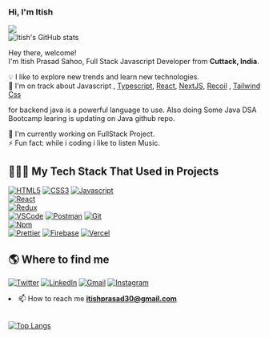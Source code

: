 ### **Hi, I'm Itish**



![](https://komarev.com/ghpvc/?username=itishprasad30&color=blue&style=plastic)
<br>
![Itish's GitHub stats](https://github-readme-stats.vercel.app/api?username=itishprasad30&show_icons=true&theme=tokyonight)


Hey there, welcome!  
I'm Itish Prasad Sahoo, Full Stack Javascript Developer from  **Cuttack, India**.

💡  I like to explore new trends and learn new technologies.  
🌱  I'm on track about  Javascript , [Typescript](https://www.typescriptlang.org/), [React](https://reactjs.org/),   [NextJS](https://nextjs.org/), [Recoil](https://recoil.org) , [Tailwind Css](https://tailwindcss.com/)

for backend java is a powerful language to use.
Also doing Some Java DSA Bootcamp learing is updating on Java github repo.

🚧  I'm currently working on FullStack Project.  
⚡ Fun fact: while i coding i like to listen Music.



## 👨🏻‍💻 My Tech Stack That Used in Projects
[![HTML5](https://camo.githubusercontent.com/0c3a16a22ae058cfe38a06dc9ea16404cf006409262f547c9ccfa3ec8b30f71e/68747470733a2f2f696d672e736869656c64732e696f2f62616467652f2d48544d4c352d4533344632363f7374796c653d666c61742d737175617265266c6f676f3d68746d6c35266c6f676f436f6c6f723d7768697465)](https://camo.githubusercontent.com/0c3a16a22ae058cfe38a06dc9ea16404cf006409262f547c9ccfa3ec8b30f71e/68747470733a2f2f696d672e736869656c64732e696f2f62616467652f2d48544d4c352d4533344632363f7374796c653d666c61742d737175617265266c6f676f3d68746d6c35266c6f676f436f6c6f723d7768697465)
[![CSS3](https://camo.githubusercontent.com/8fa54e29ca21e3dd1303492c937a0f3ef72e3be33731ea37fc263de62f0a4a3a/68747470733a2f2f696d672e736869656c64732e696f2f62616467652f2d435353332d3135373242363f7374796c653d666c61742d737175617265266c6f676f3d76697375616c25323073747564696f253230636f6465266c6f676f436f6c6f723d7768697465)](https://camo.githubusercontent.com/8fa54e29ca21e3dd1303492c937a0f3ef72e3be33731ea37fc263de62f0a4a3a/68747470733a2f2f696d672e736869656c64732e696f2f62616467652f2d435353332d3135373242363f7374796c653d666c61742d737175617265266c6f676f3d76697375616c25323073747564696f253230636f6465266c6f676f436f6c6f723d7768697465) 
[![Javascript](https://camo.githubusercontent.com/713265309efc25edcf85261d9812b9c6df09528cdaa2c468b6d5e4f9a2440c96/68747470733a2f2f696d672e736869656c64732e696f2f62616467652f2d4a6176615363726970742d4637444631453f7374796c653d666c61742d737175617265266c6f676f3d6a617661736372697074266c6f676f436f6c6f723d626c61636b)](https://camo.githubusercontent.com/713265309efc25edcf85261d9812b9c6df09528cdaa2c468b6d5e4f9a2440c96/68747470733a2f2f696d672e736869656c64732e696f2f62616467652f2d4a6176615363726970742d4637444631453f7374796c653d666c61742d737175617265266c6f676f3d6a617661736372697074266c6f676f436f6c6f723d626c61636b)  
 [![React](https://camo.githubusercontent.com/533da8800843b57b91a3227ce7d151ca865a0eeaae675715e209c0092314fa96/68747470733a2f2f696d672e736869656c64732e696f2f62616467652f2d52656163742d3435623864383f7374796c653d666c61742d737175617265266c6f676f3d7265616374266c6f676f436f6c6f723d7768697465)](https://camo.githubusercontent.com/533da8800843b57b91a3227ce7d151ca865a0eeaae675715e209c0092314fa96/68747470733a2f2f696d672e736869656c64732e696f2f62616467652f2d52656163742d3435623864383f7374796c653d666c61742d737175617265266c6f676f3d7265616374266c6f676f436f6c6f723d7768697465)  
  [![Redux](https://camo.githubusercontent.com/5ffd853b0824728d0a8ce1f5dd3634891bb73fe5c560b423eb45c0e34be4581c/68747470733a2f2f696d672e736869656c64732e696f2f62616467652f2d52656475782d3736344142433f7374796c653d666c61742d737175617265266c6f676f3d7265647578266c6f676f436f6c6f723d7768697465)](https://camo.githubusercontent.com/5ffd853b0824728d0a8ce1f5dd3634891bb73fe5c560b423eb45c0e34be4581c/68747470733a2f2f696d672e736869656c64732e696f2f62616467652f2d52656475782d3736344142433f7374796c653d666c61742d737175617265266c6f676f3d7265647578266c6f676f436f6c6f723d7768697465)  
 [![VSCode](https://camo.githubusercontent.com/96cd59d35868da9a5905d43fe7f5ae8746e728ae76cd7cb8406c5f9de7ff0b92/68747470733a2f2f696d672e736869656c64732e696f2f62616467652f2d56697375616c5f53747564696f5f436f64652d3030373844343f7374796c653d666c61742d737175617265266c6f676f3d76697375616c25323073747564696f253230636f6465266c6f676f436f6c6f723d7768697465)](https://camo.githubusercontent.com/96cd59d35868da9a5905d43fe7f5ae8746e728ae76cd7cb8406c5f9de7ff0b92/68747470733a2f2f696d672e736869656c64732e696f2f62616467652f2d56697375616c5f53747564696f5f436f64652d3030373844343f7374796c653d666c61742d737175617265266c6f676f3d76697375616c25323073747564696f253230636f6465266c6f676f436f6c6f723d7768697465) 
 [![Postman](https://camo.githubusercontent.com/601433d1807469f4c8ea5af35c1f44e0ade7515f431ddcab9514ca6b52fc54e9/68747470733a2f2f696d672e736869656c64732e696f2f62616467652f2d506f73746d616e2d4646364333373f7374796c653d666c61742d737175617265266c6f676f3d706f73746d616e266c6f676f436f6c6f723d7768697465)](https://camo.githubusercontent.com/601433d1807469f4c8ea5af35c1f44e0ade7515f431ddcab9514ca6b52fc54e9/68747470733a2f2f696d672e736869656c64732e696f2f62616467652f2d506f73746d616e2d4646364333373f7374796c653d666c61742d737175617265266c6f676f3d706f73746d616e266c6f676f436f6c6f723d7768697465) 
    [![Git](https://camo.githubusercontent.com/561f3d4fd727fcca82984c91a65eca069ff34a435072158f6947c4ca52370eae/68747470733a2f2f696d672e736869656c64732e696f2f62616467652f2d4769742d4630353033323f7374796c653d666c61742d737175617265266c6f676f3d676974266c6f676f436f6c6f723d7768697465)](https://camo.githubusercontent.com/561f3d4fd727fcca82984c91a65eca069ff34a435072158f6947c4ca52370eae/68747470733a2f2f696d672e736869656c64732e696f2f62616467652f2d4769742d4630353033323f7374796c653d666c61742d737175617265266c6f676f3d676974266c6f676f436f6c6f723d7768697465)  
    [![Npm](https://camo.githubusercontent.com/1e50ab849e8c196ea962ac3b966a15924234879eeb85f9dd0e0431e43a145b43/68747470733a2f2f696d672e736869656c64732e696f2f62616467652f2d4e504d2d4342333833373f7374796c653d666c61742d737175617265266c6f676f3d6e706d266c6f676f436f6c6f723d7768697465)](https://camo.githubusercontent.com/1e50ab849e8c196ea962ac3b966a15924234879eeb85f9dd0e0431e43a145b43/68747470733a2f2f696d672e736869656c64732e696f2f62616467652f2d4e504d2d4342333833373f7374796c653d666c61742d737175617265266c6f676f3d6e706d266c6f676f436f6c6f723d7768697465)  
    [![Prettier](https://camo.githubusercontent.com/6f71b989e6d32eda6a2291e89b3f5cd9eed18c2ccbf20d6fb9a7565f2d39e190/68747470733a2f2f696d672e736869656c64732e696f2f62616467652f2d50726574746965722d4637423933453f7374796c653d666c61742d737175617265266c6f676f3d7072657474696572266c6f676f436f6c6f723d7768697465)](https://camo.githubusercontent.com/6f71b989e6d32eda6a2291e89b3f5cd9eed18c2ccbf20d6fb9a7565f2d39e190/68747470733a2f2f696d672e736869656c64732e696f2f62616467652f2d50726574746965722d4637423933453f7374796c653d666c61742d737175617265266c6f676f3d7072657474696572266c6f676f436f6c6f723d7768697465) 
    [![Firebase](https://camo.githubusercontent.com/f9322ee13e4f71e6299e6c66eecc34950860489bc32baedac915655204bc44a0/68747470733a2f2f696d672e736869656c64732e696f2f62616467652f2d46697265626173652d6666636132383f7374796c653d666c61742d737175617265266c6f676f3d6669726562617365266c6f676f436f6c6f723d7768697465)](https://camo.githubusercontent.com/f9322ee13e4f71e6299e6c66eecc34950860489bc32baedac915655204bc44a0/68747470733a2f2f696d672e736869656c64732e696f2f62616467652f2d46697265626173652d6666636132383f7374796c653d666c61742d737175617265266c6f676f3d6669726562617365266c6f676f436f6c6f723d7768697465)   [![Vercel](https://camo.githubusercontent.com/c7f59c25bd8d3e528051b56679fce6ebf86273ad46e554923fe2e2c87bebe1e5/68747470733a2f2f696d672e736869656c64732e696f2f62616467652f2d56657263656c2d3030303030303f7374796c653d666c61742d737175617265266c6f676f3d76657263656c266c6f676f436f6c6f723d7768697465)](https://camo.githubusercontent.com/c7f59c25bd8d3e528051b56679fce6ebf86273ad46e554923fe2e2c87bebe1e5/68747470733a2f2f696d672e736869656c64732e696f2f62616467652f2d56657263656c2d3030303030303f7374796c653d666c61742d737175617265266c6f676f3d76657263656c266c6f676f436f6c6f723d7768697465) 

## 🌎  Where to find me
[![Twitter](https://camo.githubusercontent.com/72b90db8b403b8087e20699857f05cb0a201f2ddfa8439783d3ef17cee0eea02/68747470733a2f2f696d672e736869656c64732e696f2f62616467652f2d547769747465722d3144413146323f7374796c653d666f722d7468652d6261646765266c6f676f3d54776974746572266c6f676f436f6c6f723d7768697465)](https://twitter.com/Itish_prasad) [![LinkedIn](https://camo.githubusercontent.com/f4ee3825bee1ba1fe8ba93c3903dd2f1b7af9ff0f7fbc8fe036fe4386f574705/68747470733a2f2f696d672e736869656c64732e696f2f62616467652f2d4c696e6b6564696e2d2532333030373742352e7376673f267374796c653d666f722d7468652d6261646765266c6f676f3d6c696e6b6564696e266c6f676f436f6c6f723d7768697465)](https://www.linkedin.com/in/itishprasad/) 
  [![Gmail](https://camo.githubusercontent.com/3497f4f7905bf0a72f7a79d7390c46fd6b573d21709baab33f490d70ecc82504/68747470733a2f2f696d672e736869656c64732e696f2f62616467652f2d476d61696c2d4541343333353f7374796c653d666f722d7468652d6261646765266c6f676f3d676d61696c266c6f676f436f6c6f723d7768697465)](itishprasad30@gmail.com)  [![Instagram](https://camo.githubusercontent.com/dce7687c60410de8198af193f1c97a2cfd4b033c568fbb6d19a5f3c004daa900/68747470733a2f2f696d672e736869656c64732e696f2f62616467652f2d496e7374616772616d2d4534343035463f7374796c653d666f722d7468652d6261646765266c6f676f3d696e7374616772616d266c6f676f436f6c6f723d7768697465)](https://www.instagram.com/itishprasad30/)

<li><g-emoji class="g-emoji" alias="mailbox" fallback-src="https://github.githubassets.com/images/icons/emoji/unicode/1f4eb.png">📫</g-emoji> How to reach me <strong><a href="mailto:itishprasad30@gmail.com">itishprasad30@gmail.com</a></strong>
<br><br></li>

[![Top Langs](https://github-readme-stats.vercel.app/api/top-langs/?username=itishprasad30&langs_count=5)](https://github.com/anuraghazra/github-readme-stats)

